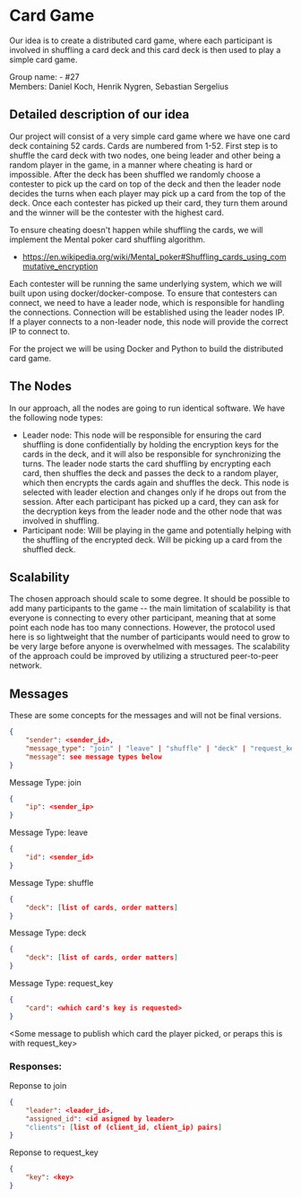 # Card Game

Our idea is to create a distributed card game, where each participant is involved in shuffling a card deck and this card deck is then used to play a simple card game.

Group name: - #27  
Members: Daniel Koch, Henrik Nygren, Sebastian Sergelius

## Detailed description of our idea

Our project will consist of a very simple card game where we have one card deck containing 52 cards. Cards are numbered from 1-52. First step is to shuffle the card deck with two nodes, one being leader and other being a random player in the game, in a manner where cheating is hard or impossible. After the deck has been shuffled we randomly choose a contester to pick up the card on top of the deck and then the leader node decides the turns when each player may pick up a card from the top of the deck. Once each contester has picked up their card, they turn them around and the winner will be the contester with the highest card.

To ensure cheating doesn't happen while shuffling the cards, we will implement the Mental poker card shuffling algorithm.
* https://en.wikipedia.org/wiki/Mental_poker#Shuffling_cards_using_commutative_encryption

Each contester will be running the same underlying system, which we will built upon using docker/docker-compose. To ensure that contesters can connect, we need to have a leader node, which is responsible for handling the connections. Connection will be established using the leader nodes IP. If a player connects to a non-leader node, this node will provide the correct IP to connect to.

For the project we will be using Docker and Python to build the distributed card game.

## The Nodes

In our approach, all the nodes are going to run identical software. We have the following node types:

- Leader node: This node will be responsible for ensuring the card shuffling is done confidentially by holding the encryption keys for the cards in the deck, and it will also be responsible for synchronizing the turns. The leader node starts the card shuffling by encrypting each card, then shuffles the deck and passes the deck to a random player, which then encrypts the cards again and shuffles the deck. This node is selected with leader election and changes only if he drops out from the session. After each participant has picked up a card, they can ask for the decryption keys from the leader node and the other node that was involved in shuffling.
- Participant node: Will be playing in the game and potentially helping with the shuffling of the encrypted deck. Will be picking up a card from the shuffled deck.

## Scalability

The chosen approach should scale to some degree. It should be possible to add many participants to the game -- the main limitation of scalability is that everyone is connecting to every other participant, meaning that at some point each node has too many connections. However, the protocol used here is so lightweight that the number of participants would need to grow to be very large before anyone is overwhelmed with messages. The scalability of the approach could be improved by utilizing a structured peer-to-peer network.

## Messages
These are some concepts for the messages and will not be final versions.

```json
{
    "sender": <sender_id>,
    "message_type": "join" | "leave" | "shuffle" | "deck" | "request_key",
    "message": see message types below
}
```
Message Type: join
```json
{
    "ip": <sender_ip>
}
```
Message Type: leave
```json
{
    "id": <sender_id>
}
```
Message Type: shuffle
```json
{
    "deck": [list of cards, order matters]
}
```
Message Type: deck
```json
{
    "deck": [list of cards, order matters]
}
```
Message Type: request_key
```json
{
    "card": <which card's key is requested>
}
```

<Some message to publish which card the player picked, or peraps this is with request_key>

### Responses:

Reponse to join
```json
{
    "leader": <leader_id>,
    "assigned_id": <id asigned by leader>
    "clients": [list of (client_id, client_ip) pairs]
}
```
Reponse to request_key
```json
{
    "key": <key>
}
```
